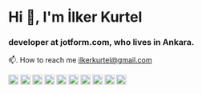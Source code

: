 <h1>Hi 👋, I'm İlker Kurtel</h1>
<h3>developer at jotform.com, who lives in Ankara.</h3>

📫. How to reach me [ilkerkurtel@gmail.com](<mailto:ilkerkurtel@gmail.com>) 

<p>
<a href="https://codepen.io/ilkerkurtel" target="blank"><img align="center" src="https://cdn.jsdelivr.net/npm/simple-icons@3.0.1/icons/codepen.svg" alt="ilkerkurtel" height="20" width="20" /></a>
<a href="https://dev.to/ilkerkurtel" target="blank"><img align="center" src="https://cdn.jsdelivr.net/npm/simple-icons@3.0.1/icons/dev-dot-to.svg" alt="ilkerkurtel" height="20" width="20" /></a>
<a href="https://twitter.com/ilkerkurtel" target="blank"><img align="center" src="https://cdn.jsdelivr.net/npm/simple-icons@3.0.1/icons/twitter.svg" alt="ilkerkurtel" height="20" width="20" /></a>
<a href="https://linkedin.com/in/ilkerkurtel" target="blank"><img align="center" src="https://cdn.jsdelivr.net/npm/simple-icons@3.0.1/icons/linkedin.svg" alt="ilkerkurtel" height="20" width="20" /></a>
<a href="https://codesandbox.com/ilkerkurtel" target="blank"><img align="center" src="https://cdn.jsdelivr.net/npm/simple-icons@3.0.1/icons/codesandbox.svg" alt="ilkerkurtel" height="20" width="20" /></a>
<a href="https://fb.com/ilkerkurtel" target="blank"><img align="center" src="https://cdn.jsdelivr.net/npm/simple-icons@3.0.1/icons/facebook.svg" alt="ilkerkurtel" height="20" width="20" /></a>
<a href="https://instagram.com/ilkerkurtel" target="blank"><img align="center" src="https://cdn.jsdelivr.net/npm/simple-icons@3.0.1/icons/instagram.svg" alt="ilkerkurtel" height="20" width="20" /></a>
<a href="https://dribbble.com/ilkerkurtel" target="blank"><img align="center" src="https://cdn.jsdelivr.net/npm/simple-icons@3.0.1/icons/dribbble.svg" alt="ilkerkurtel" height="20" width="20" /></a>
<a href="https://www.behance.net/ilkerkurtel" target="blank"><img align="center" src="https://cdn.jsdelivr.net/npm/simple-icons@3.0.1/icons/behance.svg" alt="ilkerkurtel" height="20" width="20" /></a>
<a href="https://medium.com/@ilkerkurtel" target="blank"><img align="center" src="https://cdn.jsdelivr.net/npm/simple-icons@3.0.1/icons/medium.svg" alt="@ilkerkurtel" height="20" width="20" /></a>
</p>

